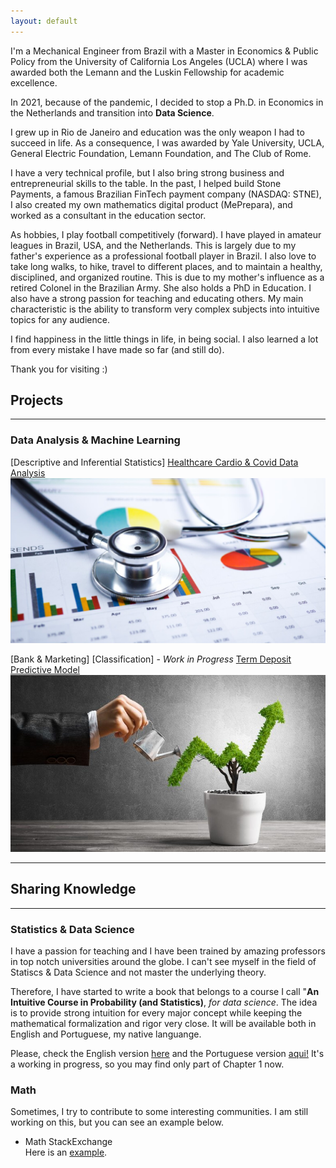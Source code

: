 ```yaml
---
layout: default
---
```


I'm a Mechanical Engineer from Brazil with a Master in Economics & Public Policy from the University of California Los Angeles (UCLA) where I was awarded both the Lemann and the Luskin Fellowship for academic excellence. 

In 2021, because of the pandemic, I decided to stop a Ph.D. in Economics in the Netherlands and transition into **Data Science**.

I grew up in Rio de Janeiro and education was the only weapon I had to succeed in life. As a consequence, I was awarded by Yale University, UCLA, General Electric Foundation, Lemann Foundation, and The Club of Rome.

I have a very technical profile, but I also bring strong business and entrepreneurial skills to the table. In the past, I helped build Stone Payments, a famous Brazilian FinTech payment company (NASDAQ: STNE), I also created my own mathematics digital product (MePrepara), and worked as a consultant in the education sector.

As hobbies, I play football competitively (forward). I have played in amateur leagues in Brazil, USA, and the Netherlands. This is largely due to my father's experience as a professional football player in Brazil. I also love to take long walks, to hike, travel to different places, and to maintain a healthy, disciplined, and organized routine. This is due to my mother's influence as a retired Colonel in the Brazilian Army. She also holds a PhD in Education. I also have a strong passion for teaching and educating others. My main characteristic is the ability to transform very complex subjects into intuitive topics for any audience.

I find happiness in the little things in life, in being social. I also learned a lot from every mistake I have made so far (and still do).

Thank you for visiting :)

## Projects

---

### Data Analysis & Machine Learning

[Descriptive and Inferential Statistics]
[Healthcare Cardio & Covid Data Analysis](https://github.com/caiocvelasco/cardio-covid-project.git)
<img src = "assets/img/health.jfif">

[Bank & Marketing] [Classification] - _Work in Progress_
[Term Deposit Predictive Model](https://github.com/caiocvelasco/ml-project-bank-term-deposit/blob/main/bank-term-deposit-notebook.ipynb)
<img src = "assets/img/fixed-asset.jpg">

--- 

## Sharing Knowledge

---

### Statistics & Data Science
I have a passion for teaching and I have been trained by amazing professors in top notch universities around the globe. I can't see myself in the field of Statiscs & Data Science and not master the underlying theory. 

Therefore, I have started to write a book that belongs to a course I call "**An Intuitive Course in Probability (and Statistics)**, _for data science_. The idea is to provide strong intuition for every major concept while keeping the mathematical formalization and rigor very close. It will be available both in English and Portuguese, my native languange.

Please, check the English version [here](https://caiocvelasco.github.io/assets/my_course/An_Intuitive_Course_in_Probability__draft_EN.pdf) and the Portuguese version [aqui!](https://caiocvelasco.github.io/assets/my_course/Um_Curso_Intuitivo_de_Probabilidade__draft_PT.pdf) It's a working in progress, so you may find only part of Chapter 1 now.

### Math
Sometimes, I try to contribute to some interesting communities. I am still working on this, but you can see an example below.

* Math StackExchange\
Here is an [example](https://math.stackexchange.com/a/3444354/727414).
